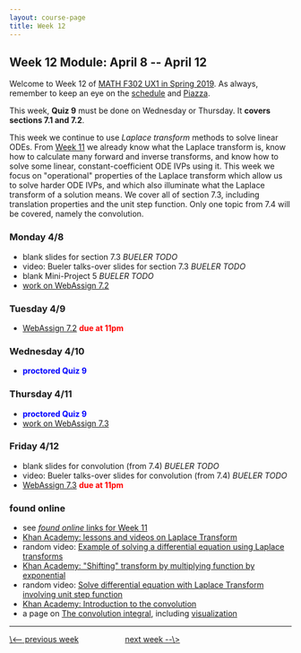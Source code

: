 ```yaml
---
layout: course-page
title: Week 12
---
```


## Week 12 Module: April 8 -- April 12

Welcome to Week 12 of [MATH F302 UX1 in Spring 2019](index.html).  As always, remember to keep an eye on the [schedule](schedule.pdf) and [Piazza](https://piazza.com/uaf/spring2019/math302ux1/home).

This week, **Quiz 9** must be done on Wednesday or Thursday.  It **covers sections 7.1 and 7.2**.

This week we continue to use _Laplace transform_ methods to solve linear ODEs.  From [Week 11](week11) we already know what the Laplace transform is, know how to calculate many forward and inverse transforms, and know how to solve some linear, constant-coefficient ODE IVPs using it.  This week we focus on "operational" properties of the Laplace transform which allow us to solve harder ODE IVPs, and which also illuminate what the Laplace transform of a solution means.  We cover all of section 7.3, including translation properties and the unit step function.  Only one topic from 7.4 will be covered, namely the convolution.

### Monday 4/8
* blank slides for section 7.3 _BUELER TODO_
* video: Bueler talks-over slides for section 7.3 _BUELER TODO_
* blank Mini-Project 5 _BUELER TODO_
* [work on WebAssign 7.2](https://www.webassign.net/)

### Tuesday 4/9
* [WebAssign 7.2](https://www.webassign.net/) <span style="color:red">**due at 11pm**</span>

### Wednesday 4/10
* <span style="color:blue">**proctored Quiz 9**</span>

### Thursday 4/11
* <span style="color:blue">**proctored Quiz 9**</span>
* [work on WebAssign 7.3](https://www.webassign.net/)

### Friday 4/12
* blank slides for convolution (from 7.4) _BUELER TODO_
* video: Bueler talks-over slides for convolution (from 7.4) _BUELER TODO_
* [WebAssign 7.3](https://www.webassign.net/) <span style="color:red">**due at 11pm**</span>

### found online
* see [_found online_ links for Week 11](week11)
* [Khan Academy: lessons and videos on Laplace Transform](https://www.khanacademy.org/math/differential-equations/laplace-transform)
* random video: [Example of solving a differential equation using Laplace transforms](https://www.youtube.com/watch?v=CnB97dUhnuc)
* [Khan Academy: "Shifting" transform by multiplying function by exponential](https://www.khanacademy.org/math/differential-equations/laplace-transform/properties-of-laplace-transform/v/more-laplace-transform-tools)
* random video: [Solve differential equation with Laplace Transform involving unit step function](https://www.youtube.com/watch?v=LyUDZ-GYa8U)
* [Khan Academy: Introduction to the convolution](https://www.khanacademy.org/math/differential-equations/laplace-transform/convolution-integral/v/introduction-to-the-convolution)
* a page on [The convolution integral](https://lpsa.swarthmore.edu/Convolution/Convolution.html#Visualizing_the_Convolution_Integral_), including [visualization](https://lpsa.swarthmore.edu/Convolution/CI.html)

<hr>
<a align="left" href="week11">\<-- previous week</a>  &nbsp; &nbsp; &nbsp; &nbsp; &nbsp; &nbsp; &nbsp; &nbsp; &nbsp; &nbsp; <a align="right" href="week13">next week --\></a>
